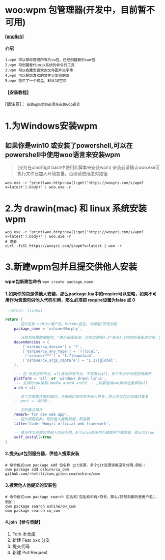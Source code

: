 # woo:wpm 包管理器(开发中，目前暂不可用)

**[[english]](https://gitee.com/oshine/wpm/blob/master/README.md)**

#### 介绍 
```
1.wpm 可以帮你管理所有的cw包，已经创建新的cwm包
2.wpm 可创建替代unix系统的命令行工具
3.wpm 可以收藏您喜欢的文件图片文字等
4.wpm 可以把您喜欢的文件分享给朋友
5.wpm 提供了一个网盘，默认1G空间
```

#### 【安装教程】
[请注意]：
`安装wpm之前必须先安装woo语言`

# **1.为Windows安装wpm** 
## 如果你是win10 或安装了powershell,可以在powershell中使用woo语言来安装wpm
>(支持在cmd和git bash中使用此脚本来安装wpm)
安装前请确认woo.exe可执行文件已加入环境变量，否则请使用绝对路径
```
woo.exe -r "print(woo.http:new():get('https://wooyri.com/s/wpm?v=latest').body)" | woo.exe -r
```

# **2.为 drawin(mac) 和 linux 系统安装wpm** 
```shell
woo.exe -r "print(woo.http:new():get('https://wooyri.com/s/wpm?v=latest').body)" | woo.exe -r
# 或者
curl -fsSl https://wooyri.com/s/wpm?v=latest | woo -r
```

#  **3.新建wpm包并且提交供他人安装** 
**wpm包新建包命令**
`wpm create package_name`

#### 1.如果你的包是供他人安装，那么package.lua中的require可以忽略，如果不可用作为资源包供他人代码引用，那么必须把 require设置为false 或 0
```lua
--author: liyanxi

return {
    -- 包的名称 oshine用户名，Murphy包名，中间用/符号分割
    package_name = 'oshine/Murphy',

    -- 当前包所需的依赖包，*表示最高版本，也可以使用1.2*表示1.2内的所有版本均可，|符号后面可以加local和global表示包安装在本地包中的vendor路径，还是全局共享路径,download表示仅仅下载
    dependencies = {
        ['oshine/cw_device'] = '?',
        ['oshine/cw_any_type'] = '?|local',
         ['oshine/***'] = '1.?|download'，
        ['oshine/cw_args_capture'] = '1.2?|global',
    },

    --- 包 所支持的平台，all表示所有平台，不写默认all，多个平台中间用空格隔开
    platform = 'all' or 'windows drawn linux',
    --- 支持的cpu架构:amd64 arm64 arm32 ...,如果是纯woo脚本这里填写all
    arch ='all',

    -- 这个包需要注册的端口，注册端口仅仅用于他人参考，防止包与包之间端口重复
    -- port = '8008',

    -- 包的备注简介
    remark='for dev web app',
    -- 包的标题名称，可供他人搜索使用，和查看
    title='Coder Wooyri official web framework',

    -- 表示作为资源包供他人代码引用，0/false表示作为框架供下载安装，默认为true
    self_install=true
}
```
#### 2.提交git包到服务器，供他人搜索安装

```
# 命令格式cwm package add 包名称 git资源，多个git资源请用逗号分隔,例如：
cwm package add oshine/cw_cwm github.com/rhettli/cwm,gitee.com/oshine/cwm
```
#### 3.搜索他人他提交的安装包

```
# 命令格式cwm package search 包名称[包名称中有/符号，那么/符号前面的是用户名],例如：
cwm package search oshine/cw_cwm
cwm package search cw_cwm
```


#### 4.join【参与贡献】

1.  Fork 本仓库
2.  新建 Feat_xxx 分支
3.  提交代码
4.  新建 Pull Request
